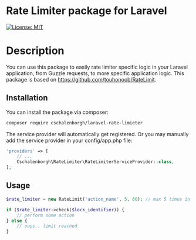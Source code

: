 # Rate Limiter package for Laravel

[![License: MIT](https://img.shields.io/badge/License-MIT-yellow.svg)](https://opensource.org/licenses/MIT)

# Description

You can use this package to easily rate limiter specific logic in your Laravel application, from Guzzle requests, to more specific application logic.
This package is based on https://github.com/touhonoob/RateLimit.

## Installation

You can install the package via composer:

``` bash
composer require cschalenborgh/laravel-rate-limieter
```

The service provider will automatically get registered. Or you may manually add the service provider in your config/app.php file:

```php
'providers' => [
    // ...
    Cschalenborgh\RateLimiter\RateLimiterServiceProvider::class,
];
```

## Usage

```php
$rate_limiter = new RateLimit('action_name', 5, 60); // max 5 times in 60 seconds

if ($rate_limiter->check($lock_identifier)) {
    // perform some action
} else {
    // oops.. limit reached
}
```